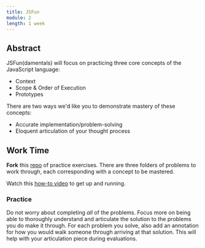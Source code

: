 ```yaml
---
title: JSFun
module: 2
length: 1 week
---
```


## Abstract

JSFun(damentals) will focus on practicing three core concepts of the JavaScript language:

* Context
* Scope & Order of Execution
* Prototypes

There are two ways we'd like you to demonstrate mastery of these concepts:

* Accurate implementation/problem-solving
* Eloquent articulation of your thought process


## Work Time

**Fork** this [repo](https://github.com/turingschool-examples/jsFun) of practice exercises. There are three folders of problems to work through, each corresponding with a concept to be mastered.

Watch this [how-to video](https://vimeo.com/388545928) to get up and running. 

### Practice

Do not worry about completing *all* of the problems. Focus more on being able to thoroughly understand and articulate the solution to the problems you do make it through. For each problem you solve, also add an annotation for how you would walk someone through arriving at that solution. This will help with your articulation piece during evaluations.
